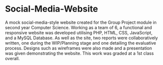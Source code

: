 # Social-Media-Website
A mock social-media-style website created for the Group Project module in second year Computer Science. Working as a team of 6, a functional and responsive website was developed utilising PHP, HTML, CSS, JavaScript, and a MySQL Database. As well as the site, two reports were collaboratively written, one during the WIP/Planning stage and one detailing the evaluative process. Designs such as wireframes were also made and a presentation was given demonstrating the website. This work was graded at a 1st class overall.
